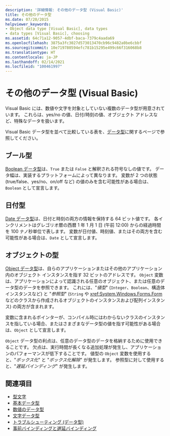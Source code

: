 ```yaml
---
description: '詳細情報: その他のデータ型 (Visual Basic)'
title: その他のデータ型
ms.date: 07/20/2015
helpviewer_keywords:
- Object data type [Visual Basic], data types
- data types [Visual Basic], choosing
ms.assetid: 64c71a12-9057-4dbf-baca-7379c4aada69
ms.openlocfilehash: 3875a3fc3027d573013470cb96c9482a0be6cbbf
ms.sourcegitcommit: 10e719780594efc781b15295e499c66f316068b8
ms.translationtype: HT
ms.contentlocale: ja-JP
ms.lasthandoff: 02/14/2021
ms.locfileid: "100461997"
---
```

# <a name="miscellaneous-data-types-visual-basic"></a>その他のデータ型 (Visual Basic)

Visual Basic には、数値や文字を対象としていない複数のデータ型が用意されています。 これらは、yes/no の値、日付/時刻の値、オブジェクト アドレスなど、特殊なデータを扱います。  
  
 Visual Basic データ型を並べて比較している表を、[データ型](../../../language-reference/data-types/index.md)に関するページで参照してください。  
  
## <a name="boolean-type"></a>ブール型  

 [Boolean データ型](../../../language-reference/data-types/boolean-data-type.md)は、`True` または `False` と解釈される符号なしの値です。 データ幅は、実装するプラットフォームによって異なります。 変数が 2 つの状態 (true/false、yes/no、on/off など) の値のみを含む可能性がある場合は、`Boolean` として宣言します。  
  
## <a name="date-type"></a>日付型  

 [Date データ型](../../../language-reference/data-types/date-data-type.md)は、日付と時刻の両方の情報を保持する 64 ビット値です。 各インクリメントはグレゴリオ暦の西暦 1 年 1 月 1 日 (午前 12:00) からの経過時間を 100 ナノ秒単位で表します。 変数が日付値、時刻値、またはその両方を含む可能性がある場合は、`Date` として宣言します。  
  
## <a name="object-type"></a>オブジェクトの型  

 [Object データ型](../../../language-reference/data-types/object-data-type.md)は、自らのアプリケーションまたはその他のアプリケーション内のオブジェクト インスタンスを指す 32 ビットのアドレスです。 `Object` 変数は、アプリケーションによって認識される任意のオブジェクト、または任意のデータ型のデータを参照できます。 これには、"*値型*" (`Integer`、`Boolean`、構造体インスタンスなど) と "*参照型*" (`String` や <xref:System.Windows.Forms.Form>などのクラスから作成されるオブジェクトのインスタンスおよび配列インスタンス) の両方が含まれます。  
  
 変数に含まれるポインターが、コンパイル時にはわからないクラスのインスタンスを指している場合、またはさまざまなデータ型の値を指す可能性がある場合は、`Object` として宣言します。  
  
 `Object` データ型の利点は、任意のデータ型のデータを格納するために使用できることです。 欠点は、実行時間が長くなる追加処理が発生し、アプリケーションのパフォーマンスが低下することです。 値型の `Object` 変数を使用すると、"*ボックス化*" と "*ボックス化解除*" が発生します。 参照型に対して使用すると、"*遅延バインディング*" が発生します。  
  
## <a name="see-also"></a>関連項目

- [型文字](type-characters.md)
- [基本データ型](elementary-data-types.md)
- [数値のデータ型](numeric-data-types.md)
- [文字データ型](character-data-types.md)
- [トラブルシューティング (データ型)](troubleshooting-data-types.md)
- [事前バインディングと遅延バインディング](../early-late-binding/index.md)
